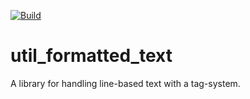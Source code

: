 [![Build](https://github.com/Silverlan/util_formatted_text/actions/workflows/pragma-generic-ci.yml/badge.svg)](https://github.com/Silverlan/util_formatted_text/actions/workflows/pragma-generic-ci.yml)

# util_formatted_text
A library for handling line-based text with a tag-system.
